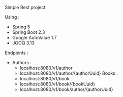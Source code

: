 Simple Rest project

Using :
- Spring 5
- Spring Boot 2.3
- Google AutoValue 1.7
- JOOQ 3.13

Endpoints :
  - Authors :
    - localhost:8080/v1/author
    - localhost:8080/v1/author/{authorUuid}
  Books :   
    - localhost:8080/v1/book
    - localhost:8080/v1/book/{bookUuid}
    - localhost:8080/v1/book/author/{authorUuid}

